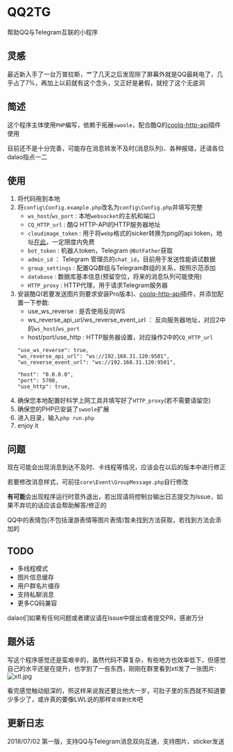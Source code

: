 # QQ2TG
帮助QQ与Telegram互联的小程序

## 灵感
最近新入手了一台万普拉斯，艹了几天之后发现除了屏幕外就是QQ最耗电了，几乎占了7%，再加上以前就有这个念头，又正好是暑假，就挖了这个无底洞

## 简述
这个程序主体使用`PHP`编写，依赖于拓展`swoole`，配合酷Q的[coolq-http-api](https://github.com/richardchien/coolq-http-api)插件使用

目前还不是十分完善，可能存在消息转发不及时(消息队列)、各种报错，还请各位dalao指点一二

## 使用
1. 将代码拖到本地
2. 将`config\Config.example.php`改名为`config\Config.php`并填写完整
    - `ws_host`/`ws_port` :  本地`websocket`的主机和端口
    - `CQ_HTTP_url` :  酷Q HTTP-API的HTTP服务器地址
    - `cloudimage_token` :  用于将`webp`格式的sicker转换为png的api token，地址[在此](https://www.cloudimage.io)，一定限度内免费
    - `bot_token` :  机器人token，Telegram `@BotFather`获取
    - `admin_id` ：  Telegram 管理员的`chat_id`，目前用于发送性能调试数据
    - `group_settings` :  配置QQ群组与Telegram群组的关系，按照示范添加
    - `database` :  数据库基本信息(预留空位，将来的消息队列可能使用)
    - `HTTP_proxy` :  HTTP代理，用于请求Telegram服务器
3. 安装酷Q(若要发送图片则要求安装Pro版本)、[coolq-http-api](https://github.com/richardchien/coolq-http-api)插件，并添加配置一下参数:
    - use_ws_reverse :  是否使用反向WS
    - ws_reverse_api_url/ws_reverse_event_url ：  反向服务器地址，对应2中的`ws_host`/`ws_port`
    - host/port/use_http :  HTTP服务器设置，对应操作2中的`CQ_HTTP_url`
    ```
    "use_ws_reverse": true,
    "ws_reverse_api_url": "ws://192.168.31.120:9501",
    "ws_reverse_event_url": "ws://192.168.31.120:9501",
    
    "host": "0.0.0.0",
    "port": 5700,
    "use_http": true,
    ```
4. 确保您本地配置好科学上网工具并填写好了`HTTP_proxy`(若不需要请留空)
5. 确保您的PHP已安装了`swoole`扩展
6. 进入目录，输入`php run.php`
7. enjoy it

## 问题
现在可能会出现消息到达不及时、卡线程等情况，应该会在以后的版本中进行修正

若要修改消息样式，可前往`core\Event\GroupMessage.php`自行修改

**有可能**会出现程序运行时意外退出，若出现请将控制台输出日志提交为Issue，如果不弃坑的话应该会帮助解答/修正的

QQ中的表情包(不包括漫游表情等图片表情)暂未找到方法获取，若找到方法会添加的

## TODO
- 多线程模式
- 图片信息缓存
- 用户群名片缓存
- 支持私聊消息
- 更多CQ码兼容

dalao们如果有任何问题或者建议请在Issue中提出或者提交PR，感谢万分

## 题外话
写这个程序感觉还是蛮艰辛的，虽然代码不算复杂，有些地方也效率低下，但感觉自己的水平还是在提升，也学到了一些东西，刚刚在群里看到xtl发了一张图片:
![xtl.jpg](https://i.loli.net/2018/07/02/5b3a37a9156d8.jpg)

看完感觉触动挺深的，照这样来说我还要比他大一岁，可肚子里的东西就不知道要少多少了，或许真的要像LWL说的那样`变得更优秀`吧


## 更新日志
2018/07/02 第一版，支持QQ与Telegram消息双向互通，支持图片、sticker发送